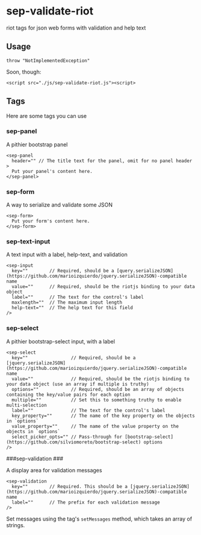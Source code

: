 # sep-validate-riot
riot tags for json web forms with validation and help text

## Usage ##

`throw "NotImplementedException"`

Soon, though:

    <script src="./js/sep-validate-riot.js"><script>

## Tags ##

Here are some tags you can use

### <a name="sep-panel"></a>sep-panel ##

A pithier bootstrap panel

    <sep-panel
      header="" // The title text for the panel, omit for no panel header
    >
      Put your panel's content here.
    </sep-panel>

### <a name="sep-form"></a>sep-form ###

A way to serialize and validate some JSON

    <sep-form>
      Put your form's content here.
    </sep-form>

### <a name="sep-text-input"></a>sep-text-input ###

A text input with a label, help-text, and validation

    <sep-input
      key=""        // Required, should be a [query.serializeJSON](https://github.com/marioizquierdo/jquery.serializeJSON)-compatible name
      value=""      // Required, should be the riotjs binding to your data object
      label=""      // The text for the control's label
      maxlength=""  // The maximum input length
      help-text=""  // The help text for this field
    />

### <a name="sep-select"></a>sep-select ###

A pithier bootstrap-select input, with a label

    <sep-select
      key=""                // Required, should be a [jquery.serializeJSON](https://github.com/marioizquierdo/jquery.serializeJSON)-compatible name
      value=""              // Required, should be the riotjs binding to your data object (use an array if multiple is truthy)
      options=""            // Required, should be an array of objects containing the key/value pairs for each option
      multiple=""           // Set this to something truthy to enable multi-selection
      label=""              // The text for the control's label
      key_property=""       // The name of the key property on the objects in `options`
      value_property=""     // The name of the value property on the objects in `options`
      select_picker_opts="" // Pass-through for [bootstrap-select](https://github.com/silviomoreto/bootstrap-select) options
    />

###<a name="sep-validation"></a>sep-validation ###

A display area for validation messages

    <sep-validation
      key=""        // Required. This should be a [jquery.serializeJSON](https://github.com/marioizquierdo/jquery.serializeJSON)-compatible name
      label=""      // The prefix for each validation message
    />

Set messages using the tag's `setMessages` method, which takes an array of strings.
